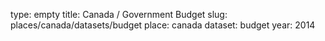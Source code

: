 type: empty
title: Canada / Government Budget
slug: places/canada/datasets/budget
place: canada
dataset: budget
year: 2014
